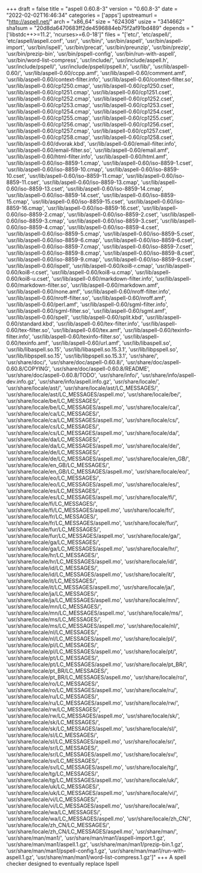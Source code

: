 +++
draft = false
title = "aspell 0.60.8-3"
version = "0.60.8-3"
date = "2022-02-02T16:46:34"
categories = ['apps']
upstreamurl = "http://aspell.net/"
arch = "x86_64"
size = "624308"
usize = "3414662"
sha1sum = "20d8da6470683ff2de4596884eb75f2af91bd489"
depends = "['libstdc++>=11.2', 'ncurses>=6.0-18']"
files = "['etc/', 'etc/aspell/', 'etc/aspell/aspell.conf', 'usr/', 'usr/bin/', 'usr/bin/aspell', 'usr/bin/aspell-import', 'usr/bin/ispell', 'usr/bin/precat', 'usr/bin/preunzip', 'usr/bin/prezip', 'usr/bin/prezip-bin', 'usr/bin/pspell-config', 'usr/bin/run-with-aspell', 'usr/bin/word-list-compress', 'usr/include/', 'usr/include/aspell.h', 'usr/include/pspell/', 'usr/include/pspell/pspell.h', 'usr/lib/', 'usr/lib/aspell-0.60/', 'usr/lib/aspell-0.60/ccpp.amf', 'usr/lib/aspell-0.60/comment.amf', 'usr/lib/aspell-0.60/context-filter.info', 'usr/lib/aspell-0.60/context-filter.so', 'usr/lib/aspell-0.60/cp1250.cmap', 'usr/lib/aspell-0.60/cp1250.cset', 'usr/lib/aspell-0.60/cp1251.cmap', 'usr/lib/aspell-0.60/cp1251.cset', 'usr/lib/aspell-0.60/cp1252.cmap', 'usr/lib/aspell-0.60/cp1252.cset', 'usr/lib/aspell-0.60/cp1253.cmap', 'usr/lib/aspell-0.60/cp1253.cset', 'usr/lib/aspell-0.60/cp1254.cmap', 'usr/lib/aspell-0.60/cp1254.cset', 'usr/lib/aspell-0.60/cp1255.cmap', 'usr/lib/aspell-0.60/cp1255.cset', 'usr/lib/aspell-0.60/cp1256.cmap', 'usr/lib/aspell-0.60/cp1256.cset', 'usr/lib/aspell-0.60/cp1257.cmap', 'usr/lib/aspell-0.60/cp1257.cset', 'usr/lib/aspell-0.60/cp1258.cmap', 'usr/lib/aspell-0.60/cp1258.cset', 'usr/lib/aspell-0.60/dvorak.kbd', 'usr/lib/aspell-0.60/email-filter.info', 'usr/lib/aspell-0.60/email-filter.so', 'usr/lib/aspell-0.60/email.amf', 'usr/lib/aspell-0.60/html-filter.info', 'usr/lib/aspell-0.60/html.amf', 'usr/lib/aspell-0.60/iso-8859-1.cmap', 'usr/lib/aspell-0.60/iso-8859-1.cset', 'usr/lib/aspell-0.60/iso-8859-10.cmap', 'usr/lib/aspell-0.60/iso-8859-10.cset', 'usr/lib/aspell-0.60/iso-8859-11.cmap', 'usr/lib/aspell-0.60/iso-8859-11.cset', 'usr/lib/aspell-0.60/iso-8859-13.cmap', 'usr/lib/aspell-0.60/iso-8859-13.cset', 'usr/lib/aspell-0.60/iso-8859-14.cmap', 'usr/lib/aspell-0.60/iso-8859-14.cset', 'usr/lib/aspell-0.60/iso-8859-15.cmap', 'usr/lib/aspell-0.60/iso-8859-15.cset', 'usr/lib/aspell-0.60/iso-8859-16.cmap', 'usr/lib/aspell-0.60/iso-8859-16.cset', 'usr/lib/aspell-0.60/iso-8859-2.cmap', 'usr/lib/aspell-0.60/iso-8859-2.cset', 'usr/lib/aspell-0.60/iso-8859-3.cmap', 'usr/lib/aspell-0.60/iso-8859-3.cset', 'usr/lib/aspell-0.60/iso-8859-4.cmap', 'usr/lib/aspell-0.60/iso-8859-4.cset', 'usr/lib/aspell-0.60/iso-8859-5.cmap', 'usr/lib/aspell-0.60/iso-8859-5.cset', 'usr/lib/aspell-0.60/iso-8859-6.cmap', 'usr/lib/aspell-0.60/iso-8859-6.cset', 'usr/lib/aspell-0.60/iso-8859-7.cmap', 'usr/lib/aspell-0.60/iso-8859-7.cset', 'usr/lib/aspell-0.60/iso-8859-8.cmap', 'usr/lib/aspell-0.60/iso-8859-8.cset', 'usr/lib/aspell-0.60/iso-8859-9.cmap', 'usr/lib/aspell-0.60/iso-8859-9.cset', 'usr/lib/aspell-0.60/ispell', 'usr/lib/aspell-0.60/koi8-r.cmap', 'usr/lib/aspell-0.60/koi8-r.cset', 'usr/lib/aspell-0.60/koi8-u.cmap', 'usr/lib/aspell-0.60/koi8-u.cset', 'usr/lib/aspell-0.60/markdown-filter.info', 'usr/lib/aspell-0.60/markdown-filter.so', 'usr/lib/aspell-0.60/markdown.amf', 'usr/lib/aspell-0.60/none.amf', 'usr/lib/aspell-0.60/nroff-filter.info', 'usr/lib/aspell-0.60/nroff-filter.so', 'usr/lib/aspell-0.60/nroff.amf', 'usr/lib/aspell-0.60/perl.amf', 'usr/lib/aspell-0.60/sgml-filter.info', 'usr/lib/aspell-0.60/sgml-filter.so', 'usr/lib/aspell-0.60/sgml.amf', 'usr/lib/aspell-0.60/spell', 'usr/lib/aspell-0.60/split.kbd', 'usr/lib/aspell-0.60/standard.kbd', 'usr/lib/aspell-0.60/tex-filter.info', 'usr/lib/aspell-0.60/tex-filter.so', 'usr/lib/aspell-0.60/tex.amf', 'usr/lib/aspell-0.60/texinfo-filter.info', 'usr/lib/aspell-0.60/texinfo-filter.so', 'usr/lib/aspell-0.60/texinfo.amf', 'usr/lib/aspell-0.60/url.amf', 'usr/lib/libaspell.so', 'usr/lib/libaspell.so.15', 'usr/lib/libaspell.so.15.3.1', 'usr/lib/libpspell.so', 'usr/lib/libpspell.so.15', 'usr/lib/libpspell.so.15.3.1', 'usr/share/', 'usr/share/doc/', 'usr/share/doc/aspell-0.60.8/', 'usr/share/doc/aspell-0.60.8/COPYING', 'usr/share/doc/aspell-0.60.8/README', 'usr/share/doc/aspell-0.60.8/TODO', 'usr/share/info/', 'usr/share/info/aspell-dev.info.gz', 'usr/share/info/aspell.info.gz', 'usr/share/locale/', 'usr/share/locale/ast/', 'usr/share/locale/ast/LC_MESSAGES/', 'usr/share/locale/ast/LC_MESSAGES/aspell.mo', 'usr/share/locale/be/', 'usr/share/locale/be/LC_MESSAGES/', 'usr/share/locale/be/LC_MESSAGES/aspell.mo', 'usr/share/locale/ca/', 'usr/share/locale/ca/LC_MESSAGES/', 'usr/share/locale/ca/LC_MESSAGES/aspell.mo', 'usr/share/locale/cs/', 'usr/share/locale/cs/LC_MESSAGES/', 'usr/share/locale/cs/LC_MESSAGES/aspell.mo', 'usr/share/locale/da/', 'usr/share/locale/da/LC_MESSAGES/', 'usr/share/locale/da/LC_MESSAGES/aspell.mo', 'usr/share/locale/de/', 'usr/share/locale/de/LC_MESSAGES/', 'usr/share/locale/de/LC_MESSAGES/aspell.mo', 'usr/share/locale/en_GB/', 'usr/share/locale/en_GB/LC_MESSAGES/', 'usr/share/locale/en_GB/LC_MESSAGES/aspell.mo', 'usr/share/locale/eo/', 'usr/share/locale/eo/LC_MESSAGES/', 'usr/share/locale/eo/LC_MESSAGES/aspell.mo', 'usr/share/locale/es/', 'usr/share/locale/es/LC_MESSAGES/', 'usr/share/locale/es/LC_MESSAGES/aspell.mo', 'usr/share/locale/fi/', 'usr/share/locale/fi/LC_MESSAGES/', 'usr/share/locale/fi/LC_MESSAGES/aspell.mo', 'usr/share/locale/fr/', 'usr/share/locale/fr/LC_MESSAGES/', 'usr/share/locale/fr/LC_MESSAGES/aspell.mo', 'usr/share/locale/fur/', 'usr/share/locale/fur/LC_MESSAGES/', 'usr/share/locale/fur/LC_MESSAGES/aspell.mo', 'usr/share/locale/ga/', 'usr/share/locale/ga/LC_MESSAGES/', 'usr/share/locale/ga/LC_MESSAGES/aspell.mo', 'usr/share/locale/hr/', 'usr/share/locale/hr/LC_MESSAGES/', 'usr/share/locale/hr/LC_MESSAGES/aspell.mo', 'usr/share/locale/id/', 'usr/share/locale/id/LC_MESSAGES/', 'usr/share/locale/id/LC_MESSAGES/aspell.mo', 'usr/share/locale/it/', 'usr/share/locale/it/LC_MESSAGES/', 'usr/share/locale/it/LC_MESSAGES/aspell.mo', 'usr/share/locale/ja/', 'usr/share/locale/ja/LC_MESSAGES/', 'usr/share/locale/ja/LC_MESSAGES/aspell.mo', 'usr/share/locale/mn/', 'usr/share/locale/mn/LC_MESSAGES/', 'usr/share/locale/mn/LC_MESSAGES/aspell.mo', 'usr/share/locale/ms/', 'usr/share/locale/ms/LC_MESSAGES/', 'usr/share/locale/ms/LC_MESSAGES/aspell.mo', 'usr/share/locale/nl/', 'usr/share/locale/nl/LC_MESSAGES/', 'usr/share/locale/nl/LC_MESSAGES/aspell.mo', 'usr/share/locale/pl/', 'usr/share/locale/pl/LC_MESSAGES/', 'usr/share/locale/pl/LC_MESSAGES/aspell.mo', 'usr/share/locale/pt/', 'usr/share/locale/pt/LC_MESSAGES/', 'usr/share/locale/pt/LC_MESSAGES/aspell.mo', 'usr/share/locale/pt_BR/', 'usr/share/locale/pt_BR/LC_MESSAGES/', 'usr/share/locale/pt_BR/LC_MESSAGES/aspell.mo', 'usr/share/locale/ro/', 'usr/share/locale/ro/LC_MESSAGES/', 'usr/share/locale/ro/LC_MESSAGES/aspell.mo', 'usr/share/locale/ru/', 'usr/share/locale/ru/LC_MESSAGES/', 'usr/share/locale/ru/LC_MESSAGES/aspell.mo', 'usr/share/locale/rw/', 'usr/share/locale/rw/LC_MESSAGES/', 'usr/share/locale/rw/LC_MESSAGES/aspell.mo', 'usr/share/locale/sk/', 'usr/share/locale/sk/LC_MESSAGES/', 'usr/share/locale/sk/LC_MESSAGES/aspell.mo', 'usr/share/locale/sl/', 'usr/share/locale/sl/LC_MESSAGES/', 'usr/share/locale/sl/LC_MESSAGES/aspell.mo', 'usr/share/locale/sr/', 'usr/share/locale/sr/LC_MESSAGES/', 'usr/share/locale/sr/LC_MESSAGES/aspell.mo', 'usr/share/locale/sv/', 'usr/share/locale/sv/LC_MESSAGES/', 'usr/share/locale/sv/LC_MESSAGES/aspell.mo', 'usr/share/locale/tg/', 'usr/share/locale/tg/LC_MESSAGES/', 'usr/share/locale/tg/LC_MESSAGES/aspell.mo', 'usr/share/locale/uk/', 'usr/share/locale/uk/LC_MESSAGES/', 'usr/share/locale/uk/LC_MESSAGES/aspell.mo', 'usr/share/locale/vi/', 'usr/share/locale/vi/LC_MESSAGES/', 'usr/share/locale/vi/LC_MESSAGES/aspell.mo', 'usr/share/locale/wa/', 'usr/share/locale/wa/LC_MESSAGES/', 'usr/share/locale/wa/LC_MESSAGES/aspell.mo', 'usr/share/locale/zh_CN/', 'usr/share/locale/zh_CN/LC_MESSAGES/', 'usr/share/locale/zh_CN/LC_MESSAGES/aspell.mo', 'usr/share/man/', 'usr/share/man/man1/', 'usr/share/man/man1/aspell-import.1.gz', 'usr/share/man/man1/aspell.1.gz', 'usr/share/man/man1/prezip-bin.1.gz', 'usr/share/man/man1/pspell-config.1.gz', 'usr/share/man/man1/run-with-aspell.1.gz', 'usr/share/man/man1/word-list-compress.1.gz']"
+++
A spell checker designed to eventually replace Ispell